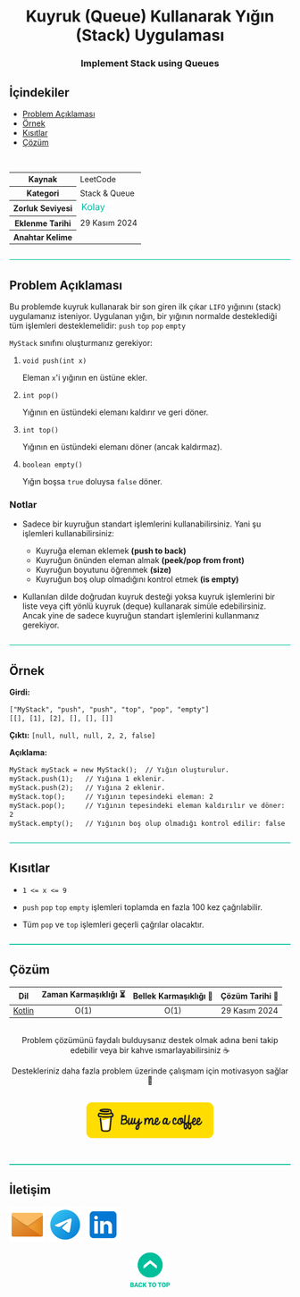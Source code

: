 <h1 align="center">
Kuyruk (Queue) Kullanarak Yığın (Stack) Uygulaması<a name="article-top"></a>
</h1>

<h3 align="center">Implement Stack using Queues</h3>

## İçindekiler

- [Problem Açıklaması](#problem-açıklaması)
- [Örnek](#örnek)
- [Kısıtlar](#kısıtlar)
- [Çözüm](#çözüm)

<br>

<table>
  <tr>
    <th style="font-weight: bold;">Kaynak</th>
    <td>LeetCode</td>
  </tr>
  <tr>
    <th style="font-weight: bold;">Kategori</th>
    <td>Stack & Queue</td>
  </tr>
  <tr>
    <th style="font-weight: bold;">Zorluk Seviyesi</th>
    <td><img src="../0 İçerik Resources/Zorluk Seviyeleri/Kolay.png" alt="Kolay" height="20"/></td>
  </tr>
  <tr>
    <th style="font-weight: bold;">Eklenme Tarihi</th>
    <td>29 Kasım 2024</td>
  </tr>
  <tr>
    <th style="font-weight: bold;">Anahtar Kelime</th>
    <td></td>
  </tr>
</table>


![-----------------------------------------------------](../../Readme%20Resources/Line.png)

## Problem Açıklaması 

Bu problemde kuyruk kullanarak bir son giren ilk çıkar `LIFO` yığınını (stack) uygulamanız isteniyor.
Uygulanan yığın, bir yığının normalde desteklediği tüm işlemleri desteklemelidir: `push` `top` `pop` `empty`

`MyStack` sınıfını oluşturmanız gerekiyor:

1. `void push(int x)`

   Eleman `x`'i yığının en üstüne ekler.

2. `int pop()`

   Yığının en üstündeki elemanı kaldırır ve geri döner.

3. `int top()`

   Yığının en üstündeki elemanı döner (ancak kaldırmaz).

4. `boolean empty()` 

   Yığın boşsa `true` doluysa `false` döner.

### Notlar

- Sadece bir kuyruğun standart işlemlerini kullanabilirsiniz. Yani şu işlemleri kullanabilirsiniz:
  - Kuyruğa eleman eklemek **(push to back)**
  - Kuyruğun önünden eleman almak **(peek/pop from front)**
  - Kuyruğun boyutunu öğrenmek **(size)**
  - Kuyruğun boş olup olmadığını kontrol etmek **(is empty)**

- Kullanılan dilde doğrudan kuyruk desteği yoksa kuyruk işlemlerini bir liste veya çift yönlü kuyruk (deque) kullanarak simüle edebilirsiniz. Ancak yine de sadece kuyruğun standart işlemlerini kullanmanız gerekiyor.


![-----------------------------------------------------](../../Readme%20Resources/Line.png)

## Örnek

**Girdi:**
```
["MyStack", "push", "push", "top", "pop", "empty"]
[[], [1], [2], [], [], []]
```

**Çıktı:** `[null, null, null, 2, 2, false]`

**Açıklama:** 
```
MyStack myStack = new MyStack();  // Yığın oluşturulur.
myStack.push(1);   // Yığına 1 eklenir.
myStack.push(2);   // Yığına 2 eklenir.
myStack.top();     // Yığının tepesindeki eleman: 2
myStack.pop();     // Yığının tepesindeki eleman kaldırılır ve döner: 2
myStack.empty();   // Yığının boş olup olmadığı kontrol edilir: false
```


![-----------------------------------------------------](../../Readme%20Resources/Line.png)

## Kısıtlar

- `1 <= x <= 9`

- `push` `pop` `top` `empty` işlemleri toplamda en fazla 100 kez çağrılabilir.

- Tüm `pop` ve `top` işlemleri geçerli çağrılar olacaktır.


![-----------------------------------------------------](../../Readme%20Resources/Line.png)

## Çözüm

<table>
  <thead>
    <tr>
      <th>Dil</th>
      <th>Zaman Karmaşıklığı ⏳</th>
      <th>Bellek Karmaşıklığı 🧠</th>
      <th>Çözüm Tarihi 📅</th>
    </tr>
  </thead>
  <tbody>
    <tr>
      <td><a href="./Kotlin.kt">Kotlin</a></td>
      <td align="center">O(1)</td>
      <td align="center">O(1)</td>
      <td align="center">29 Kasım 2024</td>
    </tr>
  </tbody>
</table>

<br>

<div align="center">
Problem çözümünü faydalı bulduysanız destek olmak adına beni takip edebilir veya bir kahve ısmarlayabilirsiniz ☕

Destekleriniz daha fazla problem üzerinde çalışmam için motivasyon sağlar 🚀
</div>

<br>

<div align="center">
  <a href="https://buymeacoffee.com/mustafatoktas"><img src="../../Readme Resources/Communication/Buy Me a Coffee.png" alt="Buy Me a Coffee" height="64"/></a>
</div>

<br>


![-----------------------------------------------------](../../Readme%20Resources/Line.png)

## İletişim

<a href="mailto:info@mustafatoktas.com"             ><img src="../../Readme Resources/Communication/Mail.png"     alt="Mail"     width="64"/></a>
<a href="https://t.me/mustafatoktas00"              ><img src="../../Readme Resources/Communication/Telegram.png" alt="Telegram" width="64"/></a>
<a href="https://www.linkedin.com/in/mustafatoktas/"><img src="../../Readme Resources/Communication/LinkedIn.png" alt="LinkedIn" width="64"/></a>

<div align="center">
  <a href="#article-top"><img src="../../Readme Resources/Back to Top.png" alt="Back to Top" height="64"/></a>
</div>
